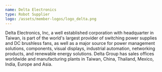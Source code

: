 ```yaml
---
name: Delta Electronics
type: Robot Supplier
logo: /assets/member-logos/logo_delta.png
---
```

Delta Electronics, Inc, a well established corporation with headquarter in Taiwan, is part of the world's largest provider of switching power supplies and DC brushless fans, as well as a major source for power management solutions, components, visual displays, industrial automation, networking products, and renewable energy solutions. Delta Group has sales offices worldwide and manufacturing plants in Taiwan, China, Thailand, Mexico, India, Europe and Asia.
